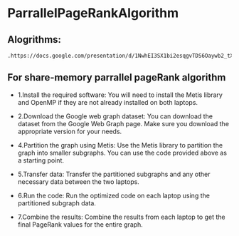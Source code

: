 # ParrallelPageRankAlgorithm

## Alogrithms:

    .https://docs.google.com/presentation/d/1NwhEI3SX1bi2esqgvTDS6Oaywb2_tXpbr0lyePAbMRY/edit#slide=id.g21039aed30c_0_7

## For share-memory parrallel pageRank algorithm

- 1.Install the required software: You will need to install the Metis library and OpenMP if they are not already installed on both laptops.

- 2.Download the Google web graph dataset: You can download the dataset from the Google Web Graph page. Make sure you download the appropriate version for your needs.

- 4.Partition the graph using Metis: Use the Metis library to partition the graph into smaller subgraphs. You can use the code provided above as a starting point.

- 5.Transfer data: Transfer the partitioned subgraphs and any other necessary data between the two laptops.

- 6.Run the code: Run the optimized code on each laptop using the partitioned subgraph data.

- 7.Combine the results: Combine the results from each laptop to get the final PageRank values for the entire graph.

